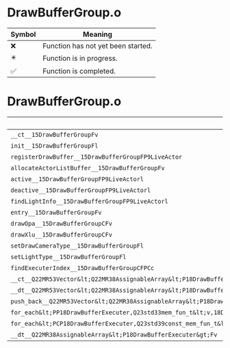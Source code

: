 # DrawBufferGroup.o
| Symbol | Meaning 
| ------------- | ------------- 
| :x: | Function has not yet been started. 
| :eight_pointed_black_star: | Function is in progress. 
| :white_check_mark: | Function is completed. 


# DrawBufferGroup.o
| Symbol | Decompiled? |
| ------------- | ------------- |
| `__ct__15DrawBufferGroupFv` | :white_check_mark: |
| `init__15DrawBufferGroupFl` | :white_check_mark: |
| `registerDrawBuffer__15DrawBufferGroupFP9LiveActor` | :white_check_mark: |
| `allocateActorListBuffer__15DrawBufferGroupFv` | :x: |
| `active__15DrawBufferGroupFP9LiveActorl` | :white_check_mark: |
| `deactive__15DrawBufferGroupFP9LiveActorl` | :x: |
| `findLightInfo__15DrawBufferGroupFP9LiveActorl` | :white_check_mark: |
| `entry__15DrawBufferGroupFv` | :x: |
| `drawOpa__15DrawBufferGroupCFv` | :x: |
| `drawXlu__15DrawBufferGroupCFv` | :x: |
| `setDrawCameraType__15DrawBufferGroupFl` | :white_check_mark: |
| `setLightType__15DrawBufferGroupFl` | :white_check_mark: |
| `findExecuterIndex__15DrawBufferGroupCFPCc` | :white_check_mark: |
| `__ct__Q22MR53Vector&lt;Q22MR38AssignableArray&lt;P18DrawBufferExecuter&gt;&gt;Fv` | :white_check_mark: |
| `__dt__Q22MR53Vector&lt;Q22MR38AssignableArray&lt;P18DrawBufferExecuter&gt;&gt;Fv` | :white_check_mark: |
| `push_back__Q22MR53Vector&lt;Q22MR38AssignableArray&lt;P18DrawBufferExecuter&gt;&gt;FRCP18DrawBufferExecuter` | :white_check_mark: |
| `for_each&lt;PP18DrawBufferExecuter,Q23std33mem_fun_t&lt;v,18DrawBufferExecuter&gt;&gt;__3stdFPP18DrawBufferExecuterPP18DrawBufferExecuterQ23std33mem_fun_t&lt;v,18DrawBufferExecuter&gt;_Q23std33mem_fun_t&lt;v,18DrawBufferExecuter&gt;` | :x: |
| `for_each&lt;PCP18DrawBufferExecuter,Q23std39const_mem_fun_t&lt;v,18DrawBufferExecuter&gt;&gt;__3stdFPCP18DrawBufferExecuterPCP18DrawBufferExecuterQ23std39const_mem_fun_t&lt;v,18DrawBufferExecuter&gt;_Q23std39const_mem_fun_t&lt;v,18DrawBufferExecuter&gt;` | :x: |
| `__dt__Q22MR38AssignableArray&lt;P18DrawBufferExecuter&gt;Fv` | :white_check_mark: |
